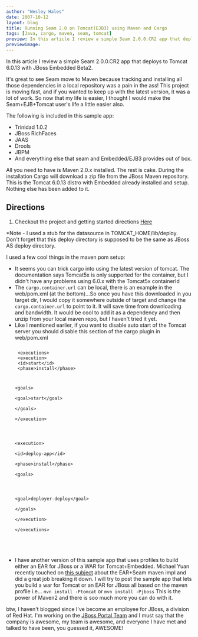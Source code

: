```yaml
---
author: "Wesley Hales"
date: 2007-10-12
layout: blog
title: Running Seam 2.0 on Tomcat(EJB3) using Maven and Cargo
tags: [Java, cargo, maven, seam, tomcat]
preview: In this article I review a simple Seam 2.0.0.CR2 app that deploys to Tomcat 6.0.13 with JBoss Embedded Beta2...
previewimage:
---
```


<p>In this article I review a simple Seam 2.0.0.CR2 app that deploys to Tomcat 6.0.13 with JBoss Embedded Beta2. </p> 

<p>It's great to see Seam move to Maven because tracking and installing all those dependencies in a local repository was a pain in the ass! This project is moving fast, and if you wanted to keep up with the latest version, it was a lot of work. So now that my life is easier, I thought I would make the Seam+EJB+Tomcat user's life a little easier also.</p> 

<p class="listTitle">The following is included in this sample app:</p> 
<ul> 
<li>Trinidad 1.0.2</li> 
<li>JBoss RichFaces</li> 
<li>JAAS</li> 
<li>Drools</li> 
<li>JBPM</li> 
<li>And everything else that seam and Embedded/EJB3 provides out of box.</li> 
</ul> 


<p>All you need to have is Maven 2.0.x installed. The rest is cake. During the installation Cargo will download a zip file from the JBoss Maven repository. This is the Tomcat 6.0.13 distro with Embedded already installed and setup. Nothing else has been added to it.</p> 

<h2>Directions</h2> 
<ol> 
<li>Checkout the project and getting started directions <a href="http://code.google.com/p/seam-2-sandbox/">Here</a></li> 
</ol> 
<p>*Note - I used a stub for the datasource in TOMCAT_HOME/lib/deploy. Don't forget that this deploy directory is supposed to be the same as JBoss AS deploy directory.</p> 
<p class="listTitle">I used a few cool things in the maven pom setup:</p> 
<ul> 
<li>It seems you can trick cargo into using the latest version of tomcat. The documentation says Tomcat5x is only supported for the container, but I didn't have any problems using 6.0.x with the Tomcat5x containerId</li> 
<li>The <code>cargo.container.url</code> can be local, there is an example in the web/pom.xml (at the bottom)...So once you have this downloaded in you target dir, I would copy it somewhere outside of target and change the <code>cargo.container.url</code> to point to it. It will save time from downloading and bandwidth. It would be cool to add it as a dependency and then unzip from your local maven repo, but I haven't tried it yet.</li> 
<li>Like I mentioned earlier, if you want to disable auto start of the Tomcat server you should disable this section of the cargo plugin in web/pom.xml 
<code> 
<pre> 
<a name="l510"> <span class="s0">&lt;</span><span class="s4">executions</span><span class="s0">&gt;</span><span class="s3"> 
</span></a><a name="l511"> <span class="s0">&lt;</span><span class="s4">execution</span><span class="s0">&gt;</span><span class="s3"> 
</span></a><a name="l512"> <span class="s0">&lt;</span><span class="s4">id</span><span class="s0">&gt;</span><span class="s5">start</span><span class="s0">&lt;/</span><span class="s4">id</span><span class="s0">&gt;</span><span class="s3"> 
</span></a><a name="l513"> <span class="s0">&lt;</span><span class="s4">phase</span><span class="s0">&gt;</span><span class="s5">install</span><span class="s0">&lt;/</span><span class="s4">phase</span><span class="s0">&gt;</span><span class="s3"> 

</span></a><a name="l514"> <span class="s0">&lt;</span><span class="s4">goals</span><span class="s0">&gt;</span><span class="s3"> 
</span></a><a name="l515"> <span class="s0">&lt;</span><span class="s4">goal</span><span class="s0">&gt;</span><span class="s5">start</span><span class="s0">&lt;/</span><span class="s4">goal</span><span class="s0">&gt;</span><span class="s3"> 
</span></a><a name="l516"> <span class="s0">&lt;/</span><span class="s4">goals</span><span class="s0">&gt;</span><span class="s3"> 
</span></a><a name="l517"> <span class="s0">&lt;/</span><span class="s4">execution</span><span class="s0">&gt;</span><span class="s3"> 

</span></a><a name="l518"> <span class="s0">&lt;</span><span class="s4">execution</span><span class="s0">&gt;</span><span class="s3"> 
</span></a><a name="l519"> <span class="s0">&lt;</span><span class="s4">id</span><span class="s0">&gt;</span><span class="s5">deploy-app</span><span class="s0">&lt;/</span><span class="s4">id</span><span class="s0">&gt;</span><span class="s3"> 
</span></a><a name="l520"> <span class="s0">&lt;</span><span class="s4">phase</span><span class="s0">&gt;</span><span class="s5">install</span><span class="s0">&lt;/</span><span class="s4">phase</span><span class="s0">&gt;</span><span class="s3"> 
</span></a><a name="l521"> <span class="s0">&lt;</span><span class="s4">goals</span><span class="s0">&gt;</span><span class="s3"> 

</span></a><a name="l522"> <span class="s0">&lt;</span><span class="s4">goal</span><span class="s0">&gt;</span><span class="s5">deployer-deploy</span><span class="s0">&lt;/</span><span class="s4">goal</span><span class="s0">&gt;</span><span class="s3"> 
</span></a><a name="l523"> <span class="s0">&lt;/</span><span class="s4">goals</span><span class="s0">&gt;</span><span class="s3"> 
</span></a><a name="l524"> <span class="s0">&lt;/</span><span class="s4">execution</span><span class="s0">&gt;</span><span class="s3"> 
</span></a><a name="l525"> <span class="s0">&lt;/</span><span class="s4">executions</span><span class="s0">&gt;</span> 
</a> 
</pre> 
</code></li> 
<li>I have another version of this sample app that uses profiles to build either an EAR for JBoss or a WAR for Tomcat+Embedded. Michael Yuan recently touched on <a href="http://www.michaelyuan.com/blog/2007/10/09/jboss-seam-project-setup-with-maven-%e2%80%94-part-2-ear-deployment/">this subject</a> about the EAR+Seam maven impl and did a great job breaking it down. I will try to post the sample app that lets you build a war for Tomcat or an EAR for JBoss all based on the maven profile i.e... 
<code>mvn install -Ptomcat</code> 
or 
<code>mvn install -Pjboss</code> 
This is the power of Maven2 and there is soo much more you can do with it.</li> 
</ul> 

<p>btw, I haven't blogged since I've become an employee for JBoss, a division of Red Hat. I'm working on the <a href="http://jbossportal.blogspot.com/">JBoss Portal Team</a> and I must say that the company is awesome, my team is awesome, and everyone I have met and talked to have been, you guessed it, AWESOME!</p>
